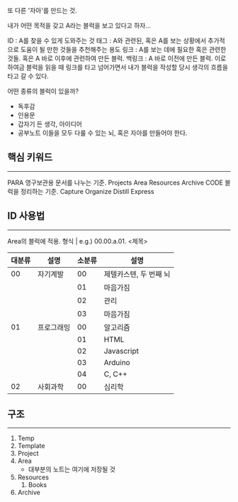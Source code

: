 

또 다른 '자아'를 만드는 것.

내가 어떤 목적을 갖고 A라는 블럭을 보고 있다고 하자...

ID : A를 찾을 수 있게 도와주는 것
태그 : A와 관련된, 혹은 A를 보는 상황에서 추가적으로 도움이 될 만한 것들을 추천해주는 용도
링크 : A를 보는 데에 필요한 혹은 관련한 것들. 혹은 A 바로 이후에 관련하여 만든 블럭.
백링크 : A 바로 이전에 만든 블럭. 이로 하여금 블럭을 읽을 때 링크를 타고 넘어가면서 내가 블럭을 작성할 당시 생각의 흐름을 타고 갈 수 있다.

어떤 종류의 블럭이 있을까?
- 독후감
- 인용문
- 갑자기 든 생각, 아이디어
- 공부노트
이들을 모두 다룰 수 있는 뇌, 혹은 자아를 만들어야 한다.

## 핵심 키워드
---
PARA 
	영구보관용 문서를 나누는 기준.
	Projects
	Area
	Resources
	Archive
CODE
	블럭을 정리하는 기준.
	Capture
	Organize
	Distill
	Express

## ID 사용법
---
Area의 블럭에 적용.
형식 | e.g.) 00.00.a.01. <제목>

| 대분류 | 설명       | 소분류 | 설명                   |
| ------ | ---------- | ------ | ---------------------- |
| 00     | 자기계발   | 00     | 제텔카스텐, 두 번째 뇌 |
|        |            | 01     | 마음가짐               |
|        |            | 02     | 관리                   |
|        |            | 03     | 마음가짐               |
| 01     | 프로그래밍 | 00     | 알고리즘               |
|        |            | 01     | HTML                   |
|        |            | 02     | Javascript             |
|        |            | 03     | Arduino                |
|        |            | 04     | C, C++                       |
| 02     | 사회과학   | 00     | 심리학                 |


## 구조
---
1. Temp
2. Template
3. Project
4. Area
	- 대부분의 노트는 여기에 저장될 것
5. Resources
	1. Books
6. Archive